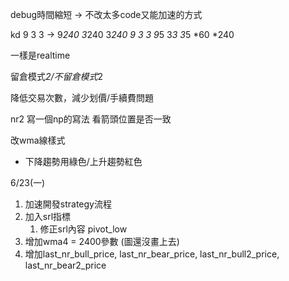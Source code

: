 debug時間縮短
  -> 不改太多code又能加速的方式

kd 9 3 3 -> 9*240 3*240 3*240
9 3 3
9*5 3*3 3*5
*60
*240

一樣是realtime

留倉模式*2/不留倉模式*2

降低交易次數，減少划價/手續費問題

nr2 寫一個np的寫法 看箭頭位置是否一致

改wma線樣式
 - 下降趨勢用綠色/上升趨勢紅色

6/23(一)
1. 加速開發strategy流程
2. 加入srl指標
	1. 修正srl內容 pivot_low
3. 增加wma4 = 2400參數 (圖還沒畫上去)
4. 增加last_nr_bull_price, last_nr_bear_price, last_nr_bull2_price, last_nr_bear2_price
